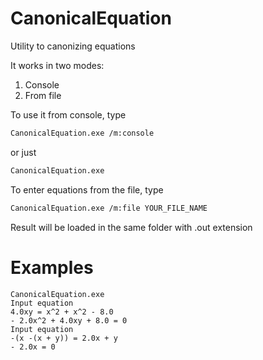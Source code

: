 # CanonicalEquation
Utility to canonizing equations

It works in two modes:
1. Console
2. From file

To use it from console, type
``` sh
CanonicalEquation.exe /m:console
```
or just
``` sh
CanonicalEquation.exe
```
To enter equations from the file, type
```sh
CanonicalEquation.exe /m:file YOUR_FILE_NAME
```
Result will be loaded in the same folder with .out extension

# Examples
```
CanonicalEquation.exe
Input equation
4.0xy = x^2 + x^2 - 8.0
- 2.0x^2 + 4.0xy + 8.0 = 0
Input equation
-(x -(x + y)) = 2.0x + y
- 2.0x = 0
```